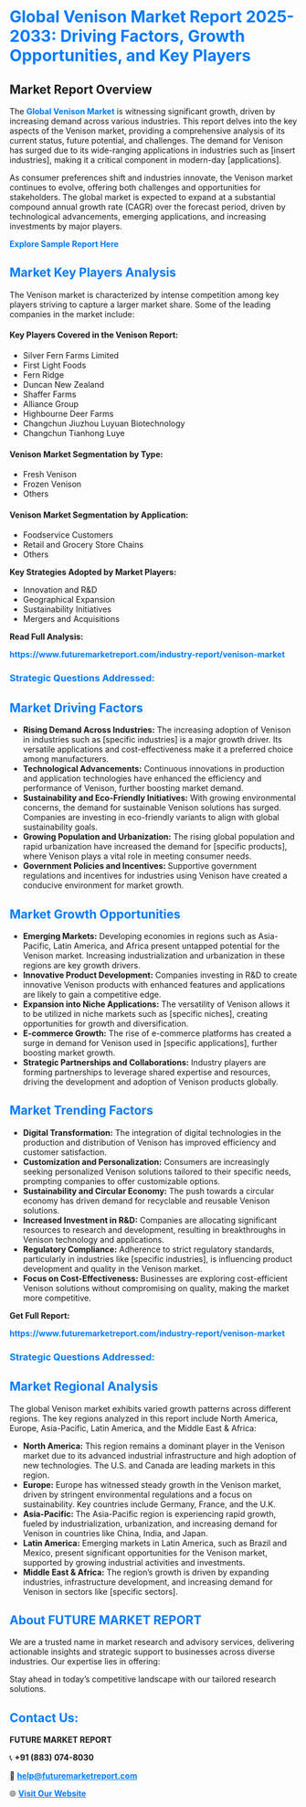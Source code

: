 <h1 style="color: #007BFF;">Global Venison Market Report 2025-2033: Driving Factors, Growth Opportunities, and Key Players</h1>

<section id="overview">
<h2>Market Report Overview</h2>
<p>The <a href="https://www.futuremarketreport.com/industry-report/venison-market" style="color: #007BFF; text-decoration: none;"><strong>Global Venison Market</strong></a> is witnessing significant growth, driven by increasing demand across various industries. This report delves into the key aspects of the Venison market, providing a comprehensive analysis of its current status, future potential, and challenges. The demand for Venison has surged due to its wide-ranging applications in industries such as [insert industries], making it a critical component in modern-day [applications].</p>
<p>As consumer preferences shift and industries innovate, the Venison market continues to evolve, offering both challenges and opportunities for stakeholders. The global market is expected to expand at a substantial compound annual growth rate (CAGR) over the forecast period, driven by technological advancements, emerging applications, and increasing investments by major players.</p>
</section>

<section id="overview">
<p><a href="https://www.futuremarketreport.com/request-sample/reportId=27981" style="color: #007BFF; text-decoration: none;"><strong>Explore Sample Report Here</strong></a></p>
</section>

<section id="key-players">
<h2 style="color: #007BFF;">Market Key Players Analysis</h2>
<p>The Venison market is characterized by intense competition among key players striving to capture a larger market share. Some of the leading companies in the market include:</p>
<h4>Key Players Covered in the Venison Report:</h4>
<ul><li>Silver Fern Farms Limited</li><li>First Light Foods</li><li>Fern Ridge</li><li>Duncan New Zealand</li><li>Shaffer Farms</li><li>Alliance Group</li><li>Highbourne Deer Farms</li><li>Changchun Jiuzhou Luyuan Biotechnology</li><li>Changchun Tianhong Luye</li></ul>
<h4>Venison Market Segmentation by Type:</h4>
<ul><li>Fresh Venison</li><li>Frozen Venison</li><li>Others</li></ul>

<h4>Venison Market Segmentation by Application:</h4>
<ul><li>Foodservice Customers</li><li>Retail and Grocery Store Chains</li><li>Others</li></ul>
<p><strong>Key Strategies Adopted by Market Players:</strong></p>
<ul>
<li>Innovation and R&D</li>
<li>Geographical Expansion</li>
<li>Sustainability Initiatives</li>
<li>Mergers and Acquisitions</li>
</ul>
</section>

<section>
<p><strong>Read Full Analysis: </strong></p><a href="https://www.futuremarketreport.com/industry-report/venison-market" style="color: #007BFF; text-decoration: none;"><strong>https://www.futuremarketreport.com/industry-report/venison-market</strong></a>
<h3 style="color: #007BFF;">Strategic Questions Addressed:</h3>
</section>

<section id="driving-factors">
<h2 style="color: #007BFF;">Market Driving Factors</h2>
<ul>
<li><strong>Rising Demand Across Industries:</strong> The increasing adoption of Venison in industries such as [specific industries] is a major growth driver. Its versatile applications and cost-effectiveness make it a preferred choice among manufacturers.</li>
<li><strong>Technological Advancements:</strong> Continuous innovations in production and application technologies have enhanced the efficiency and performance of Venison, further boosting market demand.</li>
<li><strong>Sustainability and Eco-Friendly Initiatives:</strong> With growing environmental concerns, the demand for sustainable Venison solutions has surged. Companies are investing in eco-friendly variants to align with global sustainability goals.</li>
<li><strong>Growing Population and Urbanization:</strong> The rising global population and rapid urbanization have increased the demand for [specific products], where Venison plays a vital role in meeting consumer needs.</li>
<li><strong>Government Policies and Incentives:</strong> Supportive government regulations and incentives for industries using Venison have created a conducive environment for market growth.</li>
</ul>
</section>

<section id="growth-opportunities">
<h2 style="color: #007BFF;">Market Growth Opportunities</h2>
<ul>
<li><strong>Emerging Markets:</strong> Developing economies in regions such as Asia-Pacific, Latin America, and Africa present untapped potential for the Venison market. Increasing industrialization and urbanization in these regions are key growth drivers.</li>
<li><strong>Innovative Product Development:</strong> Companies investing in R&D to create innovative Venison products with enhanced features and applications are likely to gain a competitive edge.</li>
<li><strong>Expansion into Niche Applications:</strong> The versatility of Venison allows it to be utilized in niche markets such as [specific niches], creating opportunities for growth and diversification.</li>
<li><strong>E-commerce Growth:</strong> The rise of e-commerce platforms has created a surge in demand for Venison used in [specific applications], further boosting market growth.</li>
<li><strong>Strategic Partnerships and Collaborations:</strong> Industry players are forming partnerships to leverage shared expertise and resources, driving the development and adoption of Venison products globally.</li>
</ul>
</section>

<section id="trending-factors">
<h2 style="color: #007BFF;">Market Trending Factors</h2>
<ul>
<li><strong>Digital Transformation:</strong> The integration of digital technologies in the production and distribution of Venison has improved efficiency and customer satisfaction.</li>
<li><strong>Customization and Personalization:</strong> Consumers are increasingly seeking personalized Venison solutions tailored to their specific needs, prompting companies to offer customizable options.</li>
<li><strong>Sustainability and Circular Economy:</strong> The push towards a circular economy has driven demand for recyclable and reusable Venison solutions.</li>
<li><strong>Increased Investment in R&D:</strong> Companies are allocating significant resources to research and development, resulting in breakthroughs in Venison technology and applications.</li>
<li><strong>Regulatory Compliance:</strong> Adherence to strict regulatory standards, particularly in industries like [specific industries], is influencing product development and quality in the Venison market.</li>
<li><strong>Focus on Cost-Effectiveness:</strong> Businesses are exploring cost-efficient Venison solutions without compromising on quality, making the market more competitive.</li>
</ul>
</section>

<section>
<p><strong>Get Full Report: </strong></p><a href="https://www.futuremarketreport.com/industry-report/venison-market" style="color: #007BFF; text-decoration: none;"><strong>https://www.futuremarketreport.com/industry-report/venison-market</strong></a>
<h3 style="color: #007BFF;">Strategic Questions Addressed:</h3>
</section>


<section id="regional-analysis">
<h2 style="color: #007BFF;">Market Regional Analysis</h2>
<p>The global Venison market exhibits varied growth patterns across different regions. The key regions analyzed in this report include North America, Europe, Asia-Pacific, Latin America, and the Middle East & Africa:</p>
<ul>
<li><strong>North America:</strong> This region remains a dominant player in the Venison market due to its advanced industrial infrastructure and high adoption of new technologies. The U.S. and Canada are leading markets in this region.</li>
<li><strong>Europe:</strong> Europe has witnessed steady growth in the Venison market, driven by stringent environmental regulations and a focus on sustainability. Key countries include Germany, France, and the U.K.</li>
<li><strong>Asia-Pacific:</strong> The Asia-Pacific region is experiencing rapid growth, fueled by industrialization, urbanization, and increasing demand for Venison in countries like China, India, and Japan.</li>
<li><strong>Latin America:</strong> Emerging markets in Latin America, such as Brazil and Mexico, present significant opportunities for the Venison market, supported by growing industrial activities and investments.</li>
<li><strong>Middle East & Africa:</strong> The region’s growth is driven by expanding industries, infrastructure development, and increasing demand for Venison in sectors like [specific sectors].</li>
</ul>
</section>

<footer>
<h2 style="color: #007BFF;">About FUTURE MARKET REPORT</h2>
<p>We are a trusted name in market research and advisory services, delivering actionable insights and strategic support to businesses across diverse industries. Our expertise lies in offering:</p>

<p>Stay ahead in today’s competitive landscape with our tailored research solutions.</p>

<h2 style="color: #007BFF;">Contact Us:</h2>
<p><strong>FUTURE MARKET REPORT</strong></p>
<p>📞 <strong>+91 (883) 074-8030</strong></p>
<p>📧 <strong><a href="mailto:help@futuremarketreport.com" style="color: #007BFF;">help@futuremarketreport.com</a></strong></p>
<p>🌐 <strong><a href="https://www.futuremarketreport.com/" style="color: #007BFF;">Visit Our Website</a></strong></p>
</footer>
